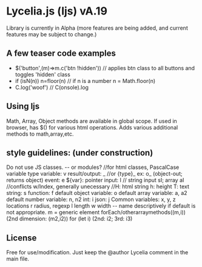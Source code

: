 # Lycelia.js (ljs) vA.19
Library is currently in Alpha (more features are being added, and current features may be subject to change.)
## A few teaser code examples
* $('button',(m)=>m.c('btn !hidden')) // applies btn class to all buttons and toggles 'hidden' class
* if (isN(n)) n=floor(n) // if n is a number n = Math.floor(n)
* C.log('woof')  // C(onsole).log

## Using ljs
Math, Array, Object methods are available in global scope.
If used in browser, has $() for various html operations.
Adds various additional methods to math,array,etc.

## style guidelines: (under construction)
Do not use JS classes. -- or modules?
//for html classes, PascalCase
variable type variable: v
result/output: _ //or {type}_ ex: o_ (object-out; returns object)
event: e
${var}: pointer
input: I // string input sI; array aI //conflicts w/Index, generally unecessary
//H: html string
h: height
T: text
string: s
function: f
default object variable: o
default array variable: a, a2
default number variable: n, n2
int: i
json: j
Common variables:
x, y, z locations
r radius, regexp
l length
w width
-- name descriptively if default is not appropriate.
m = generic element
forEach/otherarraymethods((m,i)) (2nd dimension: (m2,i2))
for (let i) (2nd: i2; 3rd: i3)

## License
Free for use/modification. Just keep the @author Lycelia comment in the main file.
